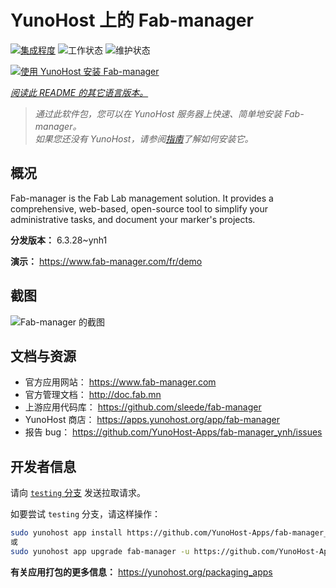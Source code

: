<!--
注意：此 README 由 <https://github.com/YunoHost/apps/tree/master/tools/readme_generator> 自动生成
请勿手动编辑。
-->

# YunoHost 上的 Fab-manager

[![集成程度](https://dash.yunohost.org/integration/fab-manager.svg)](https://ci-apps.yunohost.org/ci/apps/fab-manager/) ![工作状态](https://ci-apps.yunohost.org/ci/badges/fab-manager.status.svg) ![维护状态](https://ci-apps.yunohost.org/ci/badges/fab-manager.maintain.svg)

[![使用 YunoHost 安装 Fab-manager](https://install-app.yunohost.org/install-with-yunohost.svg)](https://install-app.yunohost.org/?app=fab-manager)

*[阅读此 README 的其它语言版本。](./ALL_README.md)*

> *通过此软件包，您可以在 YunoHost 服务器上快速、简单地安装 Fab-manager。*  
> *如果您还没有 YunoHost，请参阅[指南](https://yunohost.org/install)了解如何安装它。*

## 概况

Fab-manager is the Fab Lab management solution. It provides a comprehensive, web-based, open-source tool to simplify your administrative tasks, and document your marker's projects.


**分发版本：** 6.3.28~ynh1

**演示：** <https://www.fab-manager.com/fr/demo>

## 截图

![Fab-manager 的截图](./doc/screenshots/dashboard-mockup.webp)

## 文档与资源

- 官方应用网站： <https://www.fab-manager.com>
- 官方管理文档： <http://doc.fab.mn>
- 上游应用代码库： <https://github.com/sleede/fab-manager>
- YunoHost 商店： <https://apps.yunohost.org/app/fab-manager>
- 报告 bug： <https://github.com/YunoHost-Apps/fab-manager_ynh/issues>

## 开发者信息

请向 [`testing` 分支](https://github.com/YunoHost-Apps/fab-manager_ynh/tree/testing) 发送拉取请求。

如要尝试 `testing` 分支，请这样操作：

```bash
sudo yunohost app install https://github.com/YunoHost-Apps/fab-manager_ynh/tree/testing --debug
或
sudo yunohost app upgrade fab-manager -u https://github.com/YunoHost-Apps/fab-manager_ynh/tree/testing --debug
```

**有关应用打包的更多信息：** <https://yunohost.org/packaging_apps>
